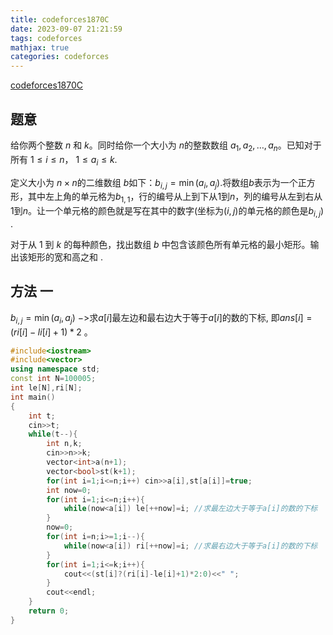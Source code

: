 ```yaml
---
title: codeforces1870C
date: 2023-09-07 21:21:59
tags: codeforces
mathjax: true
categories: codeforces
---
```

[codeforces1870C][def]

## 题意
给你两个整数 $n$ 和 $k$。同时给你一个大小为 $n$的整数数组 $a_1, a_2, \ldots, a_n$。已知对于所有 $1 \leq i \leq n$， $1 \leq a_i \leq k$.

定义大小为 $n \times n$的二维数组 $b$如下：$b_{i, j} = \min(a_i, a_j)$.将数组$b$表示为一个正方形，其中左上角的单元格为$b_{1, 1}$，行的编号从上到下从$1$到$n$，列的编号从左到右从$1$到$n$。让一个单元格的颜色就是写在其中的数字(坐标为$(i, j)$的单元格的颜色是$b_{i, j}$) .

对于从 $1$ 到 $k$ 的每种颜色，找出数组 $b$ 中包含该颜色所有单元格的最小矩形。输出该矩形的宽和高之和 .

## 方法 一
$b_{i,j} =\min(a_i, a_j)$ $->$求$a[i]$最左边和最右边大于等于$a[i]$的数的下标, 即$ans[i]=(ri[i]-li[i]+1)*2$ 。

```c++
#include<iostream>
#include<vector>
using namespace std;
const int N=100005;
int le[N],ri[N];
int main()
{
    int t;
    cin>>t;
    while(t--){
        int n,k;
        cin>>n>>k;
        vector<int>a(n+1);
        vector<bool>st(k+1);
        for(int i=1;i<=n;i++) cin>>a[i],st[a[i]]=true;
        int now=0;
        for(int i=1;i<=n;i++){
            while(now<a[i]) le[++now]=i; //求最左边大于等于a[i]的数的下标
        }
        now=0;
        for(int i=n;i>=1;i--){
            while(now<a[i]) ri[++now]=i; //求最右边大于等于a[i]的数的下标
        }
        for(int i=1;i<=k;i++){
            cout<<(st[i]?(ri[i]-le[i]+1)*2:0)<<" ";
        }
        cout<<endl;
    }
    return 0;
}

```

[def]: https://codeforces.com/problemset/problem/1870/C
